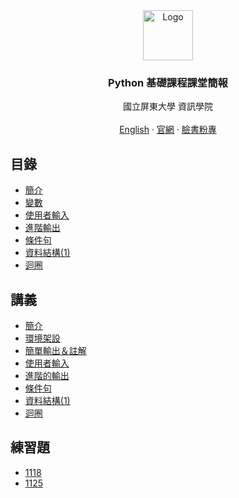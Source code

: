 <div id="top"></div>


<div align="center">
<img src="http://nptucsss.com/python/images/ccs_logo.png" alt="Logo" width="80" height="80" />
<h3 align="center">Python 基礎課程課堂簡報</h3>

<p align="center">
國立屏東大學 資訊學院
<br/>
<br/>
<a href="https://github.com/NPTUCSSS/python/tree/main/ENGLISH">English</a>
		·
<a href="https://ccs.nptu.edu.tw/index.php">官網</a>
		·
<a href="https://www.facebook.com/nptu.ccs/">臉書粉專</a>
</p>
</div>

## 目錄

- [簡介](https://nptucsss.com/python/introduction)
- [變數](https://nptucsss.com/python/variable)
- [使用者輸入](https://nptucsss.com/python/input)
- [進階輸出](https://nptucsss.com/python/advanced-output)
- [條件句](https://nptucsss.com/python/conditional)
- [資料結構(1)](https://nptucsss.com/python/data-structure)
- [迴圈](https://nptucsss.com/python/loops)

## 講義

- [簡介](https://hackmd.io/@nptucsss/HyE-Qg2DF)
- [環境架設](https://hackmd.io/@nptucsss/ry2gVNpPK)
- [簡單輸出＆註解](https://hackmd.io/@nptucsss/rJHPSETDY)
- [使用者輸入](https://hackmd.io/@nptucsss/HkPvhNmuF)
- [進階的輸出](https://hackmd.io/@nptucsss/S1go3B7uF)
- [條件句](https://hackmd.io/@nptucsss/r1_r-g9_t)
- [資料結構(1)](https://hackmd.io/@nptucsss/H1RjVod_K)
- [迴圈](https://hackmd.io/@nptucsss/ryFmeLj_Y)

## 練習題

- [1118](https://hackmd.io/@nptucsss/SJOR04XuF)
- [1125](https://hackmd.io/@nptucsss/r1xjZYPOY)
